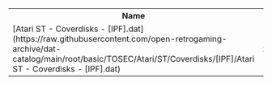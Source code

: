 <table>
<tr><th>Name</th><th>Size</th></tr>
<tr><td>[Atari ST - Coverdisks - [IPF].dat](https://raw.githubusercontent.com/open-retrogaming-archive/dat-catalog/main/root/basic/TOSEC/Atari/ST/Coverdisks/[IPF]/Atari ST - Coverdisks - [IPF].dat)</td><td>2063</td></tr>
</table>
